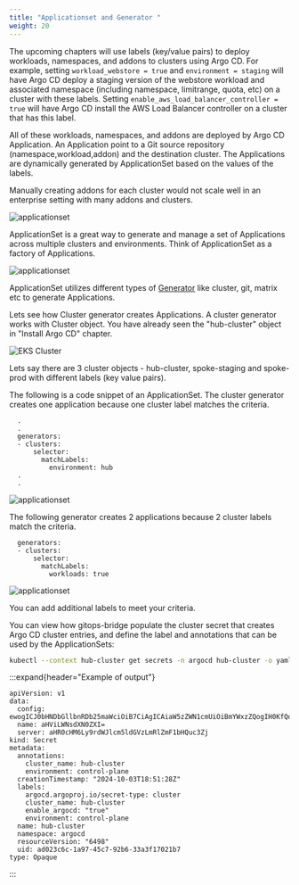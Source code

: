 ```yaml
---
title: "Applicationset and Generator "
weight: 20
---
```


The upcoming chapters will use labels (key/value pairs) to deploy workloads, namespaces, and addons to clusters using Argo CD. For example, setting `workload_webstore = true` and `environment = staging` will have Argo CD deploy a staging version of the webstore workload and associated namespace (including namespace, limitrange, quota, etc) on a cluster with these labels. Setting `enable_aws_load_balancer_controller = true` will have Argo CD install the AWS Load Balancer controller on a cluster that has this label.

All of these workloads, namespaces, and addons are deployed by Argo CD Application. An Application point to a Git source repository (namespace,workload,addon) and the destination cluster. The Applications are dynamically generated by ApplicationSet based on the values of the labels.

Manually creating addons for each cluster would not scale well in an enterprise setting with many addons and clusters.

![applicationset](/static/images/multicluster-addons.png)

ApplicationSet is a great way to generate and manage a set of Applications across multiple clusters and environments.
Think of ApplicationSet as a factory of Applications.

![applicationset](/static/images/applicationset.png)

ApplicationSet utilizes different types of [Generator](https://argo-cd.readthedocs.io/en/stable/operator-manual/applicationset/Generators/) like cluster, git, matrix etc to generate Applications.

Lets see how Cluster generator creates Applications. A cluster generator works with Cluster object. You have already seen the "hub-cluster" object in "Install Argo CD" chapter.

![EKS Cluster](/static/images/argocd-cluster-object.png)

Lets say there are 3 cluster objects - hub-cluster, spoke-staging and spoke-prod with different labels (key value pairs).

The following is a code snippet of an ApplicationSet. The cluster generator creates one application because one cluster label matches the criteria.

```
  .
  .
  generators:
  - clusters:
      selector:
        matchLabels:
          environment: hub
  .
  .
```

![applicationset](/static/images/applicationset-controlplane.png)

The following generator creates 2 applications because 2 cluster labels match the criteria.

```
  generators:
  - clusters:
      selector:
        matchLabels:
          workloads: true
```

![applicationset](/static/images/applicationset-workloads.png)

You can add additional labels to meet your criteria.

You can view how gitops-bridge populate the cluster secret that creates Argo CD cluster entries, and define the label and annotations that can be used by the ApplicationSets:

```bash
kubectl --context hub-cluster get secrets -n argocd hub-cluster -o yaml
```

:::expand{header="Example of output"}

```
apiVersion: v1
data:
  config: ewogICJ0bHNDbGllbnRDb25maWciOiB7CiAgICAiaW5zZWN1cmUiOiBmYWxzZQogIH0KfQo=
  name: aHViLWNsdXN0ZXI=
  server: aHR0cHM6Ly9rdWJlcm5ldGVzLmRlZmF1bHQuc3Zj
kind: Secret
metadata:
  annotations:
    cluster_name: hub-cluster
    environment: control-plane
  creationTimestamp: "2024-10-03T18:51:28Z"
  labels:
    argocd.argoproj.io/secret-type: cluster
    cluster_name: hub-cluster
    enable_argocd: "true"
    environment: control-plane
  name: hub-cluster
  namespace: argocd
  resourceVersion: "6498"
  uid: ad023c6c-1a97-45c7-92b6-33a3f17021b7
type: Opaque
```

:::
